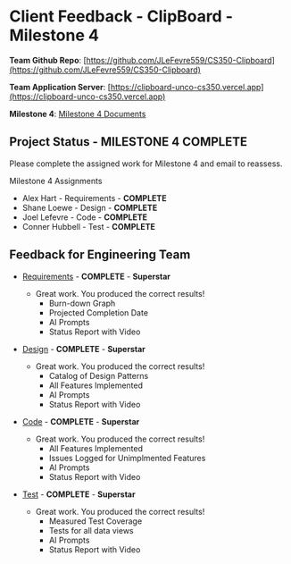 # Client Feedback - ClipBoard - Milestone 4

**Team Github Repo**:  [https://github.com/JLeFevre559/CS350-Clipboard](https://github.com/JLeFevre559/CS350-Clipboard)

**Team Application Server**:  [https://clipboard-unco-cs350.vercel.app](https://clipboard-unco-cs350.vercel.app)

**Milestone 4**: [Milestone 4 Documents](https://github.com/JLeFevre559/CS350-Clipboard/tree/main/Documents/Milestone-4)

## Project Status -  <b class="green p-2">MILESTONE 4 COMPLETE</b>

Please complete the assigned work for Milestone 4 and email to reassess.

Milestone 4 Assignments

*  Alex Hart - Requirements  - **COMPLETE**
*  Shane Loewe - Design      - **COMPLETE**
*  Joel Lefevre - Code       - **COMPLETE**
*  Conner Hubbell - Test     - **COMPLETE**


## Feedback for Engineering Team

* [Requirements](https://github.com/JLeFevre559/CS350-Clipboard/tree/main/Documents/Milestone-4/Requirements) - **COMPLETE** -  <b class="green p-2">Superstar</b>
    * Great work.  You produced the correct results!
        * Burn-down Graph
        * Projected Completion Date 
        * AI Prompts
        * Status Report with Video

* [Design](https://github.com/JLeFevre559/CS350-Clipboard/tree/main/Documents/Milestone-4/Design) - **COMPLETE** -  <b class="green p-2">Superstar</b>
    * Great work.  You produced the correct results!
        * Catalog of Design Patterns
        * All Features Implemented
        * AI Prompts
        * Status Report with Video

* [Code](https://github.com/JLeFevre559/CS350-Clipboard/tree/main/Documents/Milestone-4/Code) - **COMPLETE** -  <b class="green p-2">Superstar</b>
    * Great work.  You produced the correct results!
        * All Features Implemented
        * Issues Logged for Unimplmented Features
        * AI Prompts
        * Status Report with Video

* [Test](https://github.com/JLeFevre559/CS350-Clipboard/tree/main/Documents/Milestone-4/Test) - **COMPLETE** -  <b class="green p-2">Superstar</b>
    * Great work.  You produced the correct results!
        * Measured Test Coverage
        * Tests for all data views
        * AI Prompts
        * Status Report with Video

